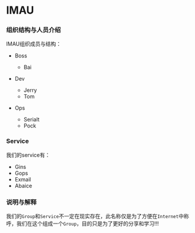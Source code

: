 # IMAU
### 组织结构与人员介绍

IMAU组织成员与结构：

* Boss
  * Bai
* Dev
  * Jerry
  * Tom

* Ops
  * Serialt
  * Pock



### Service

我们的service有：

* Gins
* Gops
* Exmail
* Abaice



### 说明与解释

​		我们的`Group`和`Service`不一定在现实存在，此名称仅是为了方便在`Internet`中称呼，我们在这个组成一个`Group`，目的只是为了更好的分享和学习!!!

